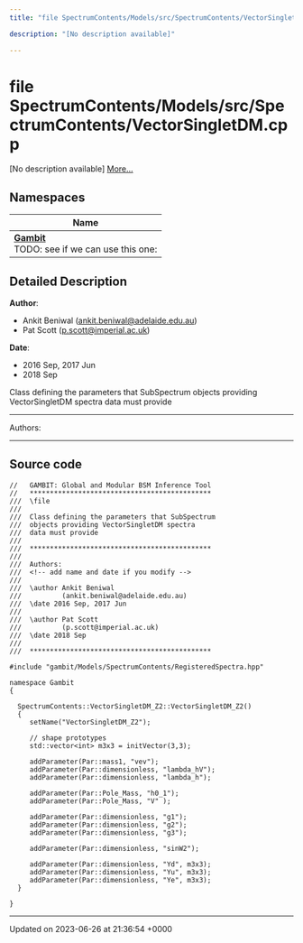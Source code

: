 ```yaml
---
title: "file SpectrumContents/Models/src/SpectrumContents/VectorSingletDM.cpp"

description: "[No description available]"

---
```


# file SpectrumContents/Models/src/SpectrumContents/VectorSingletDM.cpp

[No description available] [More...](#detailed-description)

## Namespaces

| Name           |
| -------------- |
| **[Gambit](/documentation/code/namespaces/namespacegambit/)** <br>TODO: see if we can use this one:  |

## Detailed Description


**Author**: 

  * Ankit Beniwal ([ankit.beniwal@adelaide.edu.au](mailto:ankit.beniwal@adelaide.edu.au)) 
  * Pat Scott ([p.scott@imperial.ac.uk](mailto:p.scott@imperial.ac.uk)) 


**Date**: 

  * 2016 Sep, 2017 Jun
  * 2018 Sep


Class defining the parameters that SubSpectrum objects providing VectorSingletDM spectra data must provide



------------------

Authors:



------------------




## Source code

```
//   GAMBIT: Global and Modular BSM Inference Tool
//   *********************************************
///  \file
///
///  Class defining the parameters that SubSpectrum
///  objects providing VectorSingletDM spectra
///  data must provide
///
///  *********************************************
///
///  Authors:
///  <!-- add name and date if you modify -->
///
///  \author Ankit Beniwal
///          (ankit.beniwal@adelaide.edu.au)
///  \date 2016 Sep, 2017 Jun
///
///  \author Pat Scott
///          (p.scott@imperial.ac.uk)
///  \date 2018 Sep
///
///  *********************************************

#include "gambit/Models/SpectrumContents/RegisteredSpectra.hpp"

namespace Gambit
{

  SpectrumContents::VectorSingletDM_Z2::VectorSingletDM_Z2()
  {
     setName("VectorSingletDM_Z2");

     // shape prototypes
     std::vector<int> m3x3 = initVector(3,3);

     addParameter(Par::mass1, "vev");
     addParameter(Par::dimensionless, "lambda_hV");
     addParameter(Par::dimensionless, "lambda_h");

     addParameter(Par::Pole_Mass, "h0_1");
     addParameter(Par::Pole_Mass, "V" );

     addParameter(Par::dimensionless, "g1");
     addParameter(Par::dimensionless, "g2");
     addParameter(Par::dimensionless, "g3");

     addParameter(Par::dimensionless, "sinW2");

     addParameter(Par::dimensionless, "Yd", m3x3);
     addParameter(Par::dimensionless, "Yu", m3x3);
     addParameter(Par::dimensionless, "Ye", m3x3);
  }

}
```


-------------------------------

Updated on 2023-06-26 at 21:36:54 +0000
